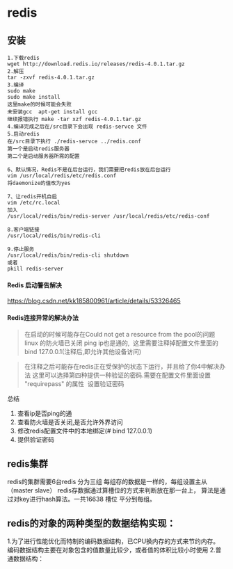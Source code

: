 # redis 

## 安装
```
1.下载redis
wget http://download.redis.io/releases/redis-4.0.1.tar.gz
2.解压
tar -zxvf redis-4.0.1.tar.gz
3.编译
sudo make
sudo make install
这里make的时候可能会失败  
未安装gcc  apt-get install gcc
继续报错执行 make -tar xzf redis-4.0.1.tar.gz
4.编译完成之后在/src目录下会出现 redis-servce 文件
5.启动redis 
在/src目录下执行 ./redis-servce ../redis.conf
第一个是启动redis服务器
第二个是启动服务器所需的配置

6、默认情况，Redis不是在后台运行，我们需要把redis放在后台运行
vim /usr/local/redis/etc/redis.conf
将daemonize的值改为yes

7、让redis开机自启
vim /etc/rc.local
加入
/usr/local/redis/bin/redis-server /usr/local/redis/etc/redis-conf

8.客户端链接
/usr/local/redis/bin/redis-cli 

9.停止服务
/usr/local/redis/bin/redis-cli shutdown
或者
pkill redis-server

```


#### Redis 启动警告解决 
https://blog.csdn.net/kk185800961/article/details/53326465

#### Redis连接异常的解决办法
> 在启动的时候可能存在Could not get a resource from the pool的问题  
linux 的防火墙已关闭 ping ip也是通的,  这里需要注释掉配置文件里面的 bind 127.0.0.1(注释后,即允许其他设备访问)

> 在注释之后可能存在redis正在受保护的状态下运行，并且给了你4中解决办法 
这里可以选择第四种提供一种验证的密码.需要在配置文件里面设置 "requirepass" 的属性  设置验证密码

总结
1. 查看ip是否ping的通
2. 查看防火墙是否关闭,是否允许外界访问
3. 修改redis配置文件中的本地绑定(# bind 127.0.0.1)
4. 提供验证密码

## redis集群

redis的集群需要6台redis 分为三组 每组存的数据是一样的，每组设置主从（master slave） redis存数据通过算槽位的方式来判断放在那一台上，
算法是通过对key进行hash算法。一共16638 槽位 平分到每组。

## redis的对象的两种类型的数据结构实现：
1.为了进行性能优化而特制的编码数据结构，已CPU换内存的方式来节约内存。
编码数据结构主要在对象包含的值数量比较少，或者值的体积比较小时使用
2.普通数据结构： 
 




